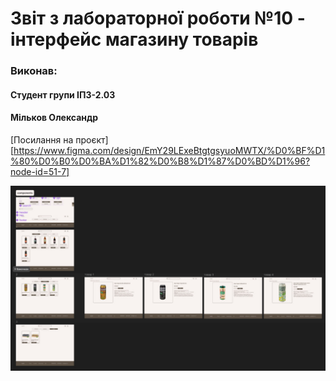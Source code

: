 # Звіт з лабораторної роботи №10 - інтерфейс магазину товарів

### Виконав:
#### Студент групи ІПЗ-2.03
#### Мільков Олександр

[Посилання на проєкт][https://www.figma.com/design/EmY29LExeBtgtgsyuoMWTX/%D0%BF%D1%80%D0%B0%D0%BA%D1%82%D0%B8%D1%87%D0%BD%D1%96?node-id=51-7]

![картинка завдання](images/screen.jpg)
